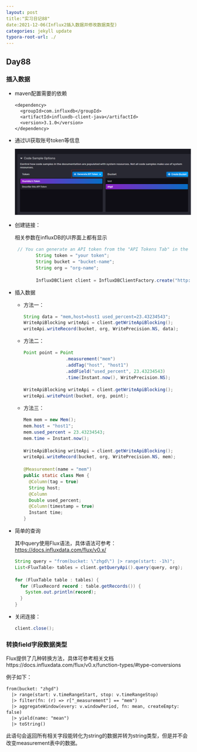 ```yaml
---
layout: post
title:"实习日记88"
date:2021-12-06(Influx2插入数据并修改数据类型)
categories: jekyll update
typora-root-url: ./
---
```


## Day88

### 插入数据

- maven配置需要的依赖

  ```
  <dependency>
  	<groupId>com.influxdb</groupId>
  	<artifactId>influxdb-client-java</artifactId>
  	<version>3.1.0</version>
  </dependency>
  ```

- 通过UI获取账号token等信息

  ![](asset/2021-12-6-diary-for-internship-day88/QQ%E6%88%AA%E5%9B%BE20211206134019.png)

- 创建链接：

  相关参数在influxDB的UI界面上都有显示

  ```java
   // You can generate an API token from the "API Tokens Tab" in the UI
          String token = "your token";
          String bucket = "bucket-name";
          String org = "org-name";
  
          InfluxDBClient client = InfluxDBClientFactory.create("http://localhost:8086", token.toCharArray());
  ```

- 插入数据

  - 方法一：

    ```java
    String data = "mem,host=host1 used_percent=23.43234543";
    WriteApiBlocking writeApi = client.getWriteApiBlocking();
    writeApi.writeRecord(bucket, org, WritePrecision.NS, data);
    ```

  - 方法二：

    ```java
    Point point = Point
                    .measurement("mem")
                    .addTag("host", "host1")
                    .addField("used_percent", 23.43234543)
                    .time(Instant.now(), WritePrecision.NS);
    
    WriteApiBlocking writeApi = client.getWriteApiBlocking();
    writeApi.writePoint(bucket, org, point);
    ```

  - 方法三：

    ```java
    Mem mem = new Mem();
    mem.host = "host1";
    mem.used_percent = 23.43234543;
    mem.time = Instant.now();
    
    WriteApiBlocking writeApi = client.getWriteApiBlocking();
    writeApi.writeRecord(bucket, org, WritePrecision.NS, mem);
    
    @Measurement(name = "mem")
    public static class Mem {
      @Column(tag = true)
      String host;
      @Column
      Double used_percent;
      @Column(timestamp = true)
      Instant time;
    }
    
    ```

- 简单的查询

  其中query使用Flux语法，具体语法可参考：https://docs.influxdata.com/flux/v0.x/

  ```java
  String query = "from(bucket: \"zhgd\") |> range(start: -1h)";
  List<FluxTable> tables = client.getQueryApi().query(query, org);
  
  for (FluxTable table : tables) {
    for (FluxRecord record : table.getRecords()) {
      System.out.println(record);
    }
  }
  ```

- 关闭连接：

  ```java
  client.close();
  ```

### 转换field字段数据类型

Flux提供了几种转换方法，具体可参考相关文档https://docs.influxdata.com/flux/v0.x/function-types/#type-conversions

例子如下：

```
from(bucket: "zhgd")
  |> range(start: v.timeRangeStart, stop: v.timeRangeStop)
  |> filter(fn: (r) => r["_measurement"] == "mem")
  |> aggregateWindow(every: v.windowPeriod, fn: mean, createEmpty: false)
  |> yield(name: "mean")
  |> toString()
```

此语句会返回所有相关字段能转化为string的数据并转为string类型，但是并不会改变measurement表中的数据。

